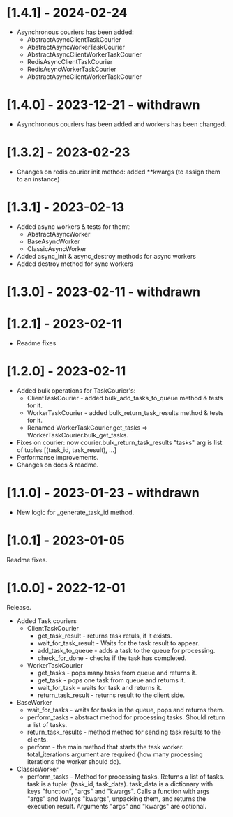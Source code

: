 # [1.4.1] - 2024-02-24
- Asynchronous couriers has been added:
  - AbstractAsyncClientTaskCourier
  - AbstractAsyncWorkerTaskCourier
  - AbstractAsyncClientWorkerTaskCourier
  - RedisAsyncClientTaskCourier
  - RedisAsyncWorkerTaskCourier
  - AbstractAsyncClientWorkerTaskCourier

# [1.4.0] - 2023-12-21 - withdrawn
- Asynchronous couriers has been added and workers has been changed.

# [1.3.2] - 2023-02-23
- Changes on redis courier init method: added **kwargs (to assign them to an instance)


# [1.3.1] - 2023-02-13
- Added async workers & tests for themt:
  - AbstractAsyncWorker
  - BaseAsyncWorker
  - ClassicAsyncWorker
- Added async_init & async_destroy methods for async workers
- Added destroy method for sync workers

# [1.3.0] - 2023-02-11 - withdrawn

# [1.2.1] - 2023-02-11
- Readme fixes

# [1.2.0] - 2023-02-11
- Added bulk operations for TaskCourier's:
  - ClientTaskCourier - added bulk_add_tasks_to_queue method & tests for it.
  - WorkerTaskCourier - added bulk_return_task_results method & tests for it.
  - Renamed WorkerTaskCourier.get_tasks => WorkerTaskCourier.bulk_get_tasks.
- Fixes on courier: now courier.bulk_return_task_results "tasks" arg is list of tuples [(task_id, task_result), ...]
- Performanse improvements.
- Changes on docs & readme.

# [1.1.0] - 2023-01-23 - withdrawn
- New logic for _generate_task_id method.

# [1.0.1] - 2023-01-05
Readme fixes.

# [1.0.0] - 2022-12-01
Release.
- Added Task couriers
  - ClientTaskCourier
    - get_task_result - returns task retuls, if it exists.
    - wait_for_task_result - Waits for the task result to appear.
    - add_task_to_queue - adds a task to the queue for processing.
    - check_for_done - checks if the task has completed.
  - WorkerTaskCourier
    - get_tasks - pops many tasks from queue and returns it.
    - get_task - pops one task from queue and returns it.
    - wait_for_task - waits for task and returns it.
    - return_task_result - returns result to the client side.
- BaseWorker
  - wait_for_tasks - waits for tasks in the queue, pops and returns them.
  - perform_tasks - abstract method for processing tasks. Should return a list of tasks.
  - return_task_results - method method for sending task results to the clients.
  - perform - the main method that starts the task worker. total_iterations argument are required (how many processing iterations the worker should do).
- ClassicWorker
  - perform_tasks - Method for processing tasks. Returns a list of tasks.
  task is a tuple: (task_id, task_data).
  task_data is a dictionary with keys "function", "args" and "kwargs".
  Calls a function with args "args" and kwargs "kwargs", unpacking them, and returns the execution result.
  Arguments "args" and "kwargs" are optional.
